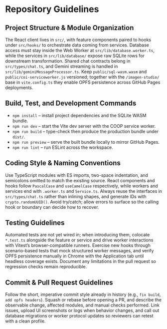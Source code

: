 # Repository Guidelines

## Project Structure & Module Organization
The React client lives in `src/`, with feature components paired to hooks under `src/hooks/` to orchestrate data coming from services. Database access must stay inside the Web Worker at `src/lib/database.worker.ts`, while the services in `src/lib/database/` expose raw SQLite rows for downstream transformation. Shared chat contracts belong in `src/types/chat.ts`, and Gemini streaming is handled in `src/lib/geminiMessageProcessor.ts`. Keep `public/sql-wasm.wasm` and `public/coi-serviceworker.js` versioned; together with the `/imagen-studio/` base in `vite.config.ts` they enable OPFS persistence across GitHub Pages deployments.

## Build, Test, and Development Commands
- `npm install` – install project dependencies and the SQLite WASM bundle.
- `npm run dev` – start the Vite dev server with the COOP service worker.
- `npm run build` – type-check then produce the production bundle under `dist/`.
- `npm run preview` – serve the built bundle locally to mirror GitHub Pages.
- `npm run lint` – run ESLint across the workspace.

## Coding Style & Naming Conventions
Use TypeScript modules with ES imports, two-space indentation, and semicolons omitted to match the existing source. React components and hooks follow `PascalCase` and `useCamelCase` respectively, while workers and services end with `.worker.ts` and `Service.ts`. Always reuse the interfaces in `src/types/chat.ts` rather than inlining shapes, and generate IDs with `crypto.randomUUID()`. Avoid try/catch; allow errors to surface so the calling hook or boundary can decide how to recover.

## Testing Guidelines
Automated tests are not yet wired in; when introducing them, colocate `*.test.ts` alongside the feature or service and drive worker interactions with Vitest’s browser-compatible runners. Exercise new hooks through scenario-based tests that mock structured worker messages, and verify OPFS persistence manually in Chrome with the Application tab until headless coverage exists. Document any limitations in the pull request so regression checks remain reproducible.

## Commit & Pull Request Guidelines
Follow the short, imperative commit style already in history (e.g., `fix build`, `add opfs headers`). Squash or rebase before opening a PR, and describe the observable change, affected modules, and manual checks performed. Link issues, upload UI screenshots or logs when behavior changes, and call out database migrations or worker protocol updates so reviewers can retest with a clean profile.
